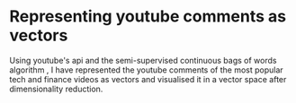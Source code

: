 
# Representing youtube comments as vectors


Using youtube's api and the semi-supervised continuous bags of words algorithm , I have represented
the youtube comments of the most popular tech and finance videos as vectors and visualised it in a 
vector space after dimensionality reduction. 